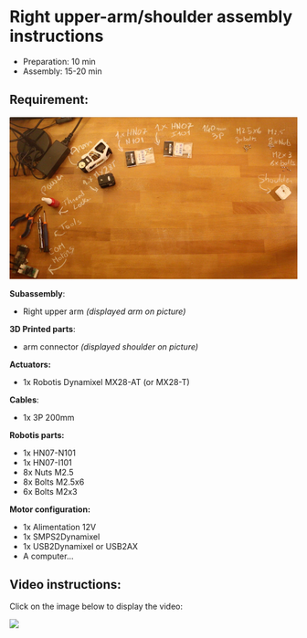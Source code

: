 # Right upper-arm/shoulder assembly instructions

- Preparation: 10 min
- Assembly: 15-20 min

## Requirement:
![](../img/right_upper_arm_shoulder_assembly_BOM.jpg)

**Subassembly**:
- Right upper arm *(displayed arm on picture)*

**3D Printed parts**:
- arm connector *(displayed shoulder on picture)*

**Actuators:**
- 1x Robotis Dynamixel MX28-AT (or MX28-T)

**Cables**:
- 1x 3P 200mm


**Robotis parts:**
- 1x HN07-N101
- 1x HN07-I101
- 8x Nuts M2.5
- 8x Bolts M2.5x6
- 6x Bolts M2x3

**Motor configuration:**
- 1x Alimentation 12V
- 1x SMPS2Dynamixel
- 1x USB2Dynamixel or USB2AX
- A computer...



## Video instructions:
Click on the image below to display the video:

[![](http://img.youtube.com/vi/BdQcOAwZbMY/0.jpg)](http://youtu.be/BdQcOAwZbMY)
